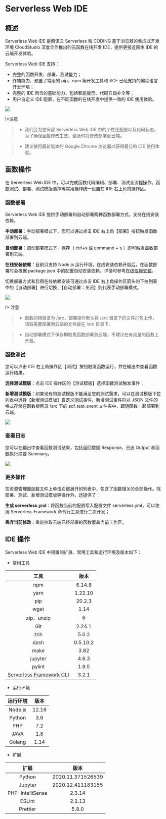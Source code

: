 # Serverless Web IDE

## 概述

Serverless Web IDE 是腾讯云 Serverless 和 CODING 基于浏览器的集成式开发环境 CloudStudio 深度合作推出的云函数在线开发 IDE，提供更接近原生 IDE 的云端开发体验。

Serverless Web IDE 支持：

- 完整的函数开发、部署、测试能力；
- 终端能力，预置了常用的 pip，npm 等开发工具和 SCF 已经支持的编程语言开发环境；
- 完整的 IDE 所含的基础能力，包括智能提示、代码自动补全等；
- 用户自定义 IDE 配置，在不同函数的在线开发中提供一致的 IDE 使用体验。

![](https://main.qcloudimg.com/raw/0f4cbb6f9787189731e883faeb2bd2d6.jpg)

!>注意

> - 我们会为您保留 Serverless Web IDE 中的个性化配置以及代码状态，为了确保函数修改生效，请及时将修改部署到云端。

> - 建议使用最新版本的 Google Chrome 浏览器以获得最佳的 IDE 使用体验。

## 函数操作

在 Serverless Web IDE 中，可以完成函数代码编辑、部署、测试全流程操作。函数测试、部署、测试模版选择等常用操作统一设置在 IDE 右上角的操作区。

### 函数部署

Serverless Web IDE 提供手动部署和自动部署两种函数部署方式，支持在线安装依赖。

**手动部署**：手动部署模式下，您可以通过点击 IDE 右上角【部署】按钮触发函数部署到云端。

**自动部署**：自动部署模式下，保存（ ctrl+s 或 command + s ）即可触发函数部署到云端。

**在线安装依赖**：目前只支持 Node.js 运行环境，在线安装依赖开启后，在函数部署时会根据 package.json 中的配置自动安装依赖，详情可参考[在线依赖安装](https://cloud.tencent.com/document/product/583/37920)。

切换部署方式和启用在线依赖安装可通过点击 IDE 右上角操作区箭头的下拉列表中的【自动部署】进行切换，【自动部署：关闭】则代表手动部署模式。

![](https://main.qcloudimg.com/raw/349f416e71782c108026ba1e34cedf6f.png)

!> 注意

> - 函数的根目录为 /src，部署操作默认将 /src 目录下的文件打包上传，请将需要部署到云端的文件放在 /src 目录下。

> - 自动部署模式下保存即触发函数部署到云端，不建议在有流量的函数上开启。

### 函数测试

您可以点击 IDE 右上角操作区【测试】按钮触发函数运行，并在输出中查看函数运行结果。

**选择测试模版**：点击 IDE 操作区的【测试模版】选择函数测试触发事件；

**新增测试模版**：如果现有的测试模版不能满足您的测试需求，可以在测试模版下拉列表中选择【新增测试模版】自定义测试事件，新增测试事件将以 JSON 文件的格式存储在函数根目录 /src 下的 scf\_test\_event 文件夹中，跟随函数一起部署到云端。

![](https://main.qcloudimg.com/raw/42dcccd3aa69f0429b374b7afd6fa6cd.png)

### 查看日志

您可以在输出中查看函数测试结果，包括返回数据 Response、日志 Output 和函数执行摘要 Summary。

![](https://main.qcloudimg.com/raw/7698f4c03871c4b2f0847a082318f8b1.png)

### 更多操作

在资源管理器函数文件上单击右键展开的列表中，包含了函数相关的全部操作。除部署、测试、新增测试模版等操作外，还提供了：


**生成 serverless.yml**：将函数当前的配置写入配置文件 serverless.yml，可以使用 Serverless Framework 命令行工具进行二次开发；

**丢弃当前修改**：重新拉取云端已经部署的函数覆盖当前工作区。

## IDE 操作

Serverless Web IDE 中预置的扩展、常用工具和运行环境及版本如下：

- 常用工具

|                             工具                             |   版本   |
| :----------------------------------------------------------: | :------: |
|                             npm                              |  6.14.8  |
|                             yarn                             | 1.22.10  |
|                             pip                              |  20.2.3  |
|                             wget                             |   1.14   |
|                          zip、unzip                          |    6     |
|                             Git                              |  2.24.1  |
|                             zsh                              |  5.0.2   |
|                             dash                             | 0.5.10.2 |
|                             make                             |   3.82   |
|                           jupyter                            |  4.6.3   |
|                            pylint                            |  1.9.5   |
| [Serverless Framework CLI](https://cloud.tencent.com/document/product/583/44751) |  3.2.1   |

- 运行环境

| 运行环境 | 版本  |
| :------: | :---: |
| Node.js  | 12.16 |
|  Python  |  3.6  |
|   PHP    |  7.2  |
|   JAVA   |  1.8  |
|  Golang  | 1.14  |

- 扩展

|       扩展       |       版本        |
| :--------------: | :---------------: |
|      Python      | 2020.11.371526539 |
|     Jupyter      | 2020.12.411183155 |
| PHP-IntelliSense |      2.3.14       |
|      ESLint      |      2.1.13       |
|     Prettier     |       5.8.0       |
